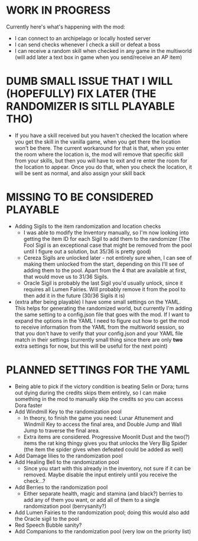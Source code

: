 # WORK IN PROGRESS
Currently here's what's happening with the mod:
- I can connect to an archipelago or locally hosted server
- I can send checks whenever I check a skill or defeat a boss
- I can receive a random skill when checked in any game in the multiworld (will add later a text box in game when you send/receive an AP item)

# DUMB SMALL ISSUE THAT I WILL (HOPEFULLY) FIX LATER (THE RANDOMIZER IS SITLL PLAYABLE THO)
- If you have a skill received but you haven't checked the location where you get the skill in the vanilla game, when you get there the location won't be there. The current workaround for that is that, when you enter the room where the location is, the mod will remove that specific skill from your skills, but then you will have to exit and re enter the room for the location to appear. Once you do that, when you check the location, it will be sent as normal, and also assign your skill back

# MISSING TO BE CONSIDERED PLAYABLE 
- Adding Sigils to the item randomization and location checks
  - I was able to modify the Inventory manually, so I'm now looking into getting the item ID for each Sigil to add them to the randomizer (The Fool Sigil is an exceptional case that might be removed from the pool until I figure out a solution, but 35/36 is pretty good)
  - Cereza Sigils are unlocked later - not entirely sure when, I can see of making them unlocked from the start, depending on this I'll see of adding them to the pool. Apart from the 4 that are available at first, that would move us to 31/36 Sigils.
  - Oracle Sigil is probably the last Sigil you'd usually unlock, since it requires all Lumen Fairies. Will probably remove it from the pool to then add it in the future (30/36 Sigils it is)
- (extra after being playable) I have some small settings on the YAML. This helps for generating the randomized world, but currently I'm adding the same setting to a config.json file that goes with the mod. If I want to expand the options in the YAML I need to figure out how to get the mod to receive information from the YAML from the multiworld session, so that you don't have to verify that your config.json and your YAML file match in their settings (currently small thing since there are only **two** extra settings for now, but this will be useful for the next point)

# PLANNED SETTINGS FOR THE YAML
- Being able to pick if the victory condition is beating Selin or Dora; turns out dying during the credits skips them entirely, so I can make something in the mod to manually skip the credits so you can access Dora faster
- Add Windmill Key to the randomization pool
  - In theory, to finish the game you need: Lunar Attunement and Windmill Key to access the final area, and Double Jump and Wall Jump to traverse the final area.
  - Extra items are considered. Progressive Moonlit Dust and the two(?) items the rat king thingy gives you that unlocks the Very Big Spider (the item the spider gives when defeated could be added as well)
- Add Damage lilies to the randomization pool
- Add Healing Bell to the randomization pool
  - Since you start with this already in the inventory, not sure if it can be removed. Maybe disable the input entirely until you receive the check...?
- Add Berries to the randomization pool
  - Either separate health, magic and stamina (and black?) berries to add any of them you want, or add all of them to a single randomization pool (berrysanity?)
- Add Lumen Fairies to the randomization pool; doing this would also add the Oracle sigil to the pool
- Red Speech Bubble sanity?
- Add Companions to the randomization pool (very low on the priority list)
